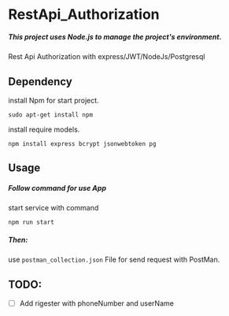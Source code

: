 # RestApi_Authorization

##### This project uses Node.js to manage the project's environment.

Rest Api Authorization with express/JWT/NodeJs/Postgresql

## Dependency

install Npm for start project.

```shell
sudo apt-get install npm
```

install require models.

```shell
npm install express bcrypt jsonwebtoken pg
```

## Usage


##### Follow command for use App

start service with command

```shell
npm run start
```
##### Then:

use `postman_collection.json` File for send request with PostMan.

## TODO:

- [ ] Add rigester with phoneNumber and userName 